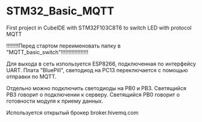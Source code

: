 # STM32_Basic_MQTT
First project in CubeIDE with STM32F103C8T6 to switch LED with protocol MQTT

!!!!!!!!Перед стартом переименовать папку в "MQTT_basic_switch"!!!!!!!!!!!!!!!!!!

Для выхода в сеть изпользуется ESP8266, подключенная по интерфейсу UART.
Плата "BluePill", светодиод на PC13 переключается с помощью отправки по MQTT.

Отдельно можно подключить светодиоды на PB0 и PB3.
Светящийся PB3 говорит о подключении к серверу.
Светящийся PB0 говорит о готовности модуля к приему данных.

Используется открытый брокер broker.hivemq.com

